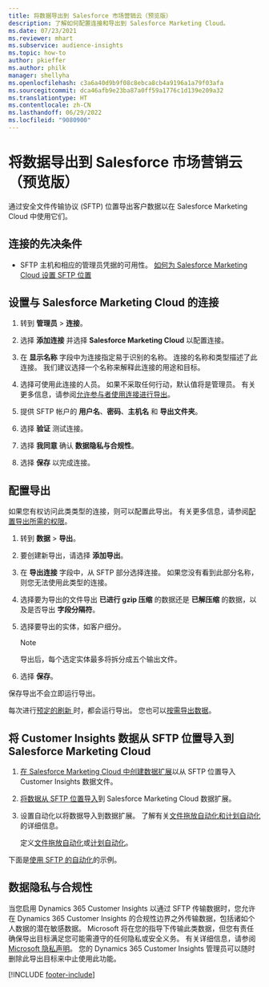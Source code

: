 ```yaml
---
title: 将数据导出到 Salesforce 市场营销云（预览版）
description: 了解如何配置连接和导出到 Salesforce Marketing Cloud。
ms.date: 07/23/2021
ms.reviewer: mhart
ms.subservice: audience-insights
ms.topic: how-to
author: pkieffer
ms.author: philk
manager: shellyha
ms.openlocfilehash: c3a6a40d9b9f08c8ebca8cb4a9196a1a79f03afa
ms.sourcegitcommit: dca46afb9e23ba87a0ff59a1776c1d139e209a32
ms.translationtype: HT
ms.contentlocale: zh-CN
ms.lasthandoff: 06/29/2022
ms.locfileid: "9080900"
---
```

# <a name="export-data-to-salesforce-marketing-cloud-preview"></a>将数据导出到 Salesforce 市场营销云（预览版）

通过安全文件传输协议 (SFTP) 位置导出客户数据以在 Salesforce Marketing Cloud 中使用它们。

## <a name="prerequisites-for-connection"></a>连接的先决条件

- SFTP 主机和相应的管理员凭据的可用性。 [如何为 Salesforce Marketing Cloud 设置 SFTP 位置](https://help.salesforce.com/articleView?id=sf.mc_es_configure_enhanced_ftp.htm&type=5) 

## <a name="set-up-the-connection-to-salesforce-marketing-cloud"></a>设置与 Salesforce Marketing Cloud 的连接

1. 转到 **管理员** > **连接**。

1. 选择 **添加连接** 并选择 **Salesforce Marketing Cloud** 以配置连接。

1. 在 **显示名称** 字段中为连接指定易于识别的名称。 连接的名称和类型描述了此连接。 我们建议选择一个名称来解释此连接的用途和目标。

1. 选择可使用此连接的人员。 如果不采取任何行动，默认值将是管理员。 有关更多信息，请参阅[允许参与者使用连接进行导出](connections.md#allow-contributors-to-use-a-connection-for-exports)。

1. 提供 SFTP 帐户的 **用户名**、**密码**、**主机名** 和 **导出文件夹**。

1. 选择 **验证** 测试连接。

1. 选择 **我同意** 确认 **数据隐私与合规性**。

1. 选择 **保存** 以完成连接。

## <a name="configure-an-export"></a>配置导出

如果您有权访问此类类型的连接，则可以配置此导出。 有关更多信息，请参阅[配置导出所需的权限](export-destinations.md#set-up-a-new-export)。

1. 转到 **数据** > **导出**。

1. 要创建新导出，请选择 **添加导出**。

1. 在 **导出连接** 字段中，从 SFTP 部分选择连接。 如果您没有看到此部分名称，则您无法使用此类型的连接。

1. 选择要为导出的文件导出 **已进行 gzip 压缩** 的数据还是 **已解压缩** 的数据，以及是否导出 **字段分隔符**。

1. 选择要导出的实体，如客户细分。

   > [!NOTE]
   > 导出后，每个选定实体最多将拆分成五个输出文件。 

1. 选择 **保存**。

保存导出不会立即运行导出。

每次进行[预定的刷新 ](system.md#schedule-tab)时，都会运行导出。 您也可以[按需导出数据](export-destinations.md#run-exports-on-demand)。 

## <a name="import-customer-insights-data-from-sftp-location-to-salesforce-marketing-cloud"></a>将 Customer Insights 数据从 SFTP 位置导入到 Salesforce Marketing Cloud

1. [在 Salesforce Marketing Cloud 中创建数据扩展](https://help.salesforce.com/articleView?id=sf.mc_es_create_data_extension.htm&type=5)以从 SFTP 位置导入 Customer Insights 数据文件。

2. [将数据从 SFTP 位置导入](https://help.salesforce.com/articleView?id=sf.mc_es_import_data_extension_classic.htm&type=5)到 Salesforce Marketing Cloud 数据扩展。 

3. 设置自动化以将数据导入到数据扩展。 了解有关[文件拖放自动化和计划自动化](https://help.salesforce.com/articleView?id=sf.mc_as_triggered_automations.htm&type=5)的详细信息。

   定义[文件拖放自动化](https://help.salesforce.com/articleView?id=sf.mc_as_define_a_triggered_automation.htm&type=5)或[计划自动化](https://help.salesforce.com/articleView?id=sf.mc_as_define_a_scheduled_automation.htm&type=5)。 

下面是[使用 SFTP 的自动化](https://help.salesforce.com/articleView?id=sf.mc_as_ftp_and_triggered_automation_scenario.htm&type=5)的示例。

## <a name="data-privacy-and-compliance"></a>数据隐私与合规性

当您启用 Dynamics 365 Customer Insights 以通过 SFTP 传输数据时，您允许在 Dynamics 365 Customer Insights 的合规性边界之外传输数据，包括诸如个人数据的潜在敏感数据。 Microsoft 将在您的指导下传输此类数据，但您有责任确保导出目标满足您可能需遵守的任何隐私或安全义务。 有关详细信息，请参阅 [Microsoft 隐私声明](https://go.microsoft.com/fwlink/?linkid=396732)。
您的 Dynamics 365 Customer Insights 管理员可以随时删除此导出目标来中止使用此功能。

[!INCLUDE [footer-include](includes/footer-banner.md)]
